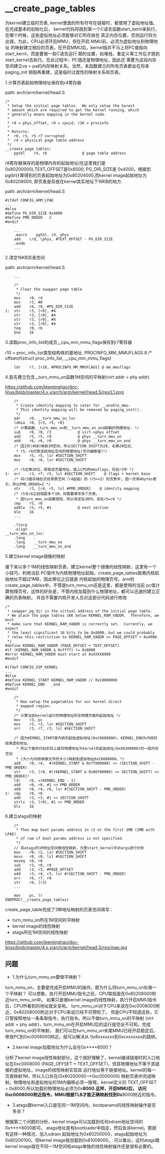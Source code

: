 __create_page_tables
========================================

为kernel建立临时页表, kernel里面的所有符号在链接时，都使用了虚拟地址值。在完成基本的初始化后，
kernel代码将跳到第一个C语言函数start_kernl来执行，在哪个时候，这些虚拟地址必须能够对它所存放在
真正内存位置，否则运行将为出错。为此，CPU必须开启MMU，但在开启 MMU前，必须为虚拟地址到物理地址
的映射建立相应的页表。在开启MMU后，kernel指并不马上将PC值指向start_kernl，而是要做一些C语言运行
期的设置，如堆栈，重定义等工作后才跳到start_kernel去执行。在此过程中，PC值还是物理地址，因此还
需要为这段内存空间建立va = pa的内存映射关系。当然，本函数建立的所有页表都会在将来paging_init
销毁再重建，这是临时过度性的映射关系和页表。

1.计算页表起始物理地址保存到r4寄存器

path: arch/arm/kernel/head.S
```
/*
 * Setup the initial page tables.  We only setup the barest
 * amount which are required to get the kernel running, which
 * generally means mapping in the kernel code.
 *
 * r8 = phys_offset, r9 = cpuid, r10 = procinfo
 *
 * Returns:
 *  r0, r3, r5-r7 corrupted
 *  r4 = physical page table address
 */
__create_page_tables:
    pgtbl    r4, r8                @ page table address
```

r8寄存器保存的是物理内存的起始地址(在这里我们是0x80200000),TEXT_OFFSET是0x8000, PG_DIR_SIZE是
0x4000，根据宏pgtbl计算得到的页表起始地址为0x80204000,而kernel image起始地址为0x80208000,
即页表是存放在kernel其实地址下16KB的地方.

path: arch/arm/kernel/head.S
```
#ifdef CONFIG_ARM_LPAE
...
#else
#define PG_DIR_SIZE 0x4000
#define PMD_ORDER   2
#endif

    ...
    .macro    pgtbl, rd, phys
    add    \rd, \phys, #TEXT_OFFSET - PG_DIR_SIZE
    .endm
    ...
```

2.清空16KB页表空间

path: arch/arm/kernel/head.S
```
    ...

    /*
     * Clear the swapper page table
     */
    mov    r0, r4
    mov    r3, #0
    add    r6, r0, #PG_DIR_SIZE
1:  str    r3, [r0], #4
    str    r3, [r0], #4
    str    r3, [r0], #4
    str    r3, [r0], #4
    teq    r0, r6
    bne    1b
```

3.读取proc_info_list的成员__cpu_mm_mmu_flags保存到r7寄存器

r10 = proc_info_list类型结构体的基地址.
PROCINFO_MM_MMUFLAGS 8 /* offsetof(struct proc_info_list, __cpu_mm_mmu_flags)

```
    ldr    r7, [r10, #PROCINFO_MM_MMUFLAGS] @ mm_mmuflags
```

4.首先建立包含__turn_mmu_on函数1M空间的平映射(virt addr = phy addr)

https://github.com/leeminghao/doc-linux/blob/master/4.x.y/arch/arm/kernel/head.S/res/L1.png

```
    /*
     * Create identity mapping to cater for __enable_mmu.
     * This identity mapping will be removed by paging_init().
     */
    adr    r0, __turn_mmu_on_loc
    ldmia  r0, {r3, r5, r6}
    /* 计算函数__turn_mmu_on和__turn_mmu_on_end函数的物理地址. */
    sub    r0, r0, r3            @ virt->phys offset
    add    r5, r5, r0            @ phys __turn_mmu_on
    add    r6, r6, r0            @ phys __turn_mmu_on_end
    /* 因1页(4KB)映射1M空间，所以SECTION_SHIFT为20, 右移20位后，
     * r5，r6代表该段地址空间的物理地址(页内偏移值)*/
    mov    r5, r5, lsr #SECTION_SHIFT
    mov    r6, r6, lsr #SECTION_SHIFT

    /* r5左移20位，获取该页基地址，或上CPU的mmuflags，存在r3中 */
1:  orr    r3, r7, r5, lsl #SECTION_SHIFT    @ flags + kernel base
    /* 将r3值存储在页目录表空间（r4起始）的（r5<<2）的页表中, 因一页用4bytes表示，所以PMD_ORDER=2 */
    str    r3, [r4, r5, lsl #PMD_ORDER]    @ identity mapping
    /* r5与r6之前相距多个1M，则需要填写多个页表。
     * 因turn_mmu_on函数很短，所以肯定在1M内，该处r5=r6 */
    cmp    r5, r6
    addlo  r5, r5, #1            @ next section
    blo    1b
    ...

    .ltorg
    .align
__turn_mmu_on_loc:
    .long    .
    .long    __turn_mmu_on
    .long    __turn_mmu_on_end
```

5.建立kernel image镜像的映射

接下来以多个1M的线性映射页表，建立kernel整个镜像的线性映射，这里有一个小技巧，利用当前
PC值作为内核物理地址起始，create_page_tables距离内核起始地址不超过1MB，因此移位之后就是
内核起始的物理页号。arm的create_page_tables中，不管是turn_mmu_on还是这里，都是使用的当前
pc值计算物理页号，这样的好处是，不管内核加载到什么物理地址，都可以迅速的建立正确的页表映射。
并且不需要内核开发人员对这部分代码进行修改

```
/*
 * swapper_pg_dir is the virtual address of the initial page table.
 * We place the page tables 16K below KERNEL_RAM_VADDR.  Therefore, we must
 * make sure that KERNEL_RAM_VADDR is correctly set.  Currently, we expect
 * the least significant 16 bits to be 0x8000, but we could probably
 * relax this restriction to KERNEL_RAM_VADDR >= PAGE_OFFSET + 0x4000.
 */
#define KERNEL_RAM_VADDR (PAGE_OFFSET + TEXT_OFFSET)
#if (KERNEL_RAM_VADDR & 0xffff) != 0x8000
#error KERNEL_RAM_VADDR must start at 0xXXXX8000
#endif

#ifdef CONFIG_XIP_KERNEL
...
#else
#define KERNEL_START KERNEL_RAM_VADDR // 0xC0008000
#define KERNEL_END   _end
#endif

    /*
     * Now setup the pagetables for our kernel direct
     * mapped region.
     */
    /* 计算当前kernel运行的物理地址所在物理页面的起始地址 */
    mov    r3, pc
    mov    r3, r3, lsr #SECTION_SHIFT
    orr    r3, r7, r3, lsl #SECTION_SHIFT

    /* 因为KERNEL_START是内核的起始虚拟地址(0xC0008000)，KERNEL_END为内核的结束虚拟地址，
     * 所以下面的代码实际上是将物理地址为kernel的起始地址(0x80208000)的一段内存空间
     * (大小为内核映像文件的大小)映射到虚拟地址0xC0008000。*/
    add    r0, r4,  #(KERNEL_START & 0xff000000) >> (SECTION_SHIFT - PMD_ORDER)
    str    r3, [r0, #((KERNEL_START & 0x00f00000) >> SECTION_SHIFT) << PMD_ORDER]!
    ldr    r6, =(KERNEL_END - 1)
    add    r0, r0, #1 << PMD_ORDER
    add    r6, r4, r6, lsr #(SECTION_SHIFT - PMD_ORDER)
1:  cmp    r0, r6
    add    r3, r3, #1 << SECTION_SHIFT
    strls  r3, [r0], #1 << PMD_ORDER
    bls    1b

```

6.建立atags的映射

```
    /*
     * Then map boot params address in r2 or the first 1MB (2MB with LPAE)
     * of ram if boot params address is not specified.
     */
    // 将atags的1M地址空间做线性映射，方便start_kernel中对args进行分析
    mov    r0, r2, lsr #SECTION_SHIFT
    movs   r0, r0, lsl #SECTION_SHIFT
    moveq  r0, r8
    sub    r3, r0, r8
    add    r3, r3, #PAGE_OFFSET
    add    r3, r4, r3, lsr #(SECTION_SHIFT - PMD_ORDER)
    orr    r6, r7, r0
    str    r6, [r3]
    ...

    mov    pc, lr
ENDPROC(__create_page_tables)
```

create_page_table完成了3种地址映射的页表空间填写：
* turn_mmu_on所在1M空间的平映射
* kernel image的线性映射
* atags所在1M空间的线性映射

https://github.com/leeminghao/doc-linux/blob/master/4.x.y/arch/arm/kernel/head.S/res/map.jpg

问题
----------------------------------------

* 1.为什么turn_mmu_on要做平映射？

turn_mmu_on，主要是完成开启MMU的操作。那为什么将turn_mmu_on处做一个平映射？
可以想象，执行开启MMU指令之前，CPU取指是在0x80208000附近turn_mmu_on中。
如果只是做kernel image的线性映射，执行开启MMU指令后，CPU所看到的地址就全变啦。
turn_mmu_on对于CPU来说在0xc0008000附近，0x80208000附近对于CPU来说已经不可预知了。
但是CPU不知道这些，它只管按照地址一条条取指令，执行指令。所以不做turn_mmu_on的平映射
(virt addr = phy addr)，turn_mmu_on在开启MMU后的运行是完全不可知。完成turn_mmu_on的平映射，
我们可以在turn_mmu_on末尾MMU已经开启稳定后，修改PC到0xc0008000附近，就可以解决从
0x8xxxxxxx到0xcxxxxxxx的跳转。

* 2.kernel image加载地址为什么会在0x****8000？

分析了kernel image线性映射部分，这个就好理解了，kernel编译链接时的入口地址在0xc0008000
(PAGE_OFFSET + TEXT_OFFSET)，但其物理地址不等于其链接的虚拟地址，image的线性映射实现其
运行地址等于链接地址。kernel的每一页表映射1M，所以入口处在(0x80200000-->0xc0000000)
映射页表中完成映射。物理地址和虚拟地址的1M内偏移必须一致呀。kernel定义的
TEXT_OFFSET = 0x8000.所以加载的物理地址必须为0x****8000.这样，开启MMU后，
访问0xc0008000附近指令，MMU根据TLB才能正确映射找到0x****8000附近的指令。

* 3.atags跟kernel入口是在同一1M空间内，bootparams的线性映射操作是否多余？

根据第二个问题的分析，kernel image可以加载到任何sdram地址空间的0x****8000即可。
atags地址是有bootloader中指定，然后告诉kernel。那就有这样一种情况，加入sdram
起始地址为0x80200000，atags起始地址为0x80200100。但kernel image我加载到0x81008000，
可以看出，这时atags跟kernel image就在不同一1M空间啦atags单独的线性映射操作还是很有必要的。
